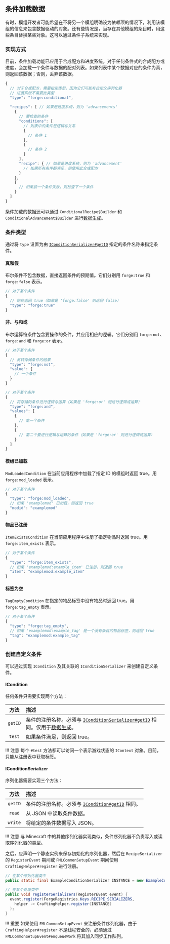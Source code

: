 ## 条件加载数据
有时，模组开发者可能希望在不将另一个模组明确设为依赖项的情况下，利用该模组的信息来包含数据驱动的对象。还有些情况是，当存在其他模组的条目时，用这些条目替换某些对象。这可以通过条件子系统来实现。

### 实现方式
目前，条件加载功能已应用于合成配方和进度系统。对于任何条件式的合成配方或进度，会加载一个条件与数据的配对列表。如果列表中某个数据对应的条件为真，则返回该数据；否则，丢弃该数据。

```js
{
  // 对于合成配方，需要指定类型，因为它们可能有自定义序列化器
  // 进度系统不需要此类型
  "type": "forge:conditional",
  
  "recipes": [ // 如果是进度系统，则为 'advancements'
    {
      // 要检查的条件
      "conditions": [
        // 列表中的条件是逻辑与关系
        {
          // 条件 1
        },
        {
          // 条件 2
        }
      ],
      "recipe": { // 如果是进度系统，则为 'advancement'
        // 如果所有条件都满足，则使用此合成配方
      }
    },
    {
      // 如果前一个条件失败，则检查下一个条件
    }
  ]
}
```
条件加载的数据还可以通过 `ConditionalRecipe$Builder` 和 `ConditionalAdvancement$Builder` 进行[数据生成][datagen]。

### 条件类型
通过将 `type` 设置为由 [`IConditionSerializer#getID`][serializer] 指定的条件名称来指定条件。

#### 真和假
布尔条件不包含数据，直接返回条件的预期值。它们分别用 `forge:true` 和 `forge:false` 表示。
```js
// 对于某个条件
{
  // 始终返回 true（如果是 'forge:false' 则返回 false）
  "type": "forge:true"
}
```

#### 非、与和或
布尔运算符条件包含要操作的条件，并应用相应的逻辑。它们分别用 `forge:not`、`forge:and` 和 `forge:or` 表示。
```js
// 对于某个条件
{
  // 反转存储条件的结果
  "type": "forge:not",
  "value": {
    // 一个条件
  }
}
```
```js
// 对于某个条件
{
  // 将存储的条件进行逻辑与运算（如果是 'forge:or' 则进行逻辑或运算）
  "type": "forge:and",
  "values": [
    {
      // 第一个条件
    },
    {
      // 第二个要进行逻辑与运算的条件（如果是 'forge:or' 则进行逻辑或运算）
    }
  ]
}
```

#### 模组已加载
`ModLoadedCondition` 在当前应用程序中加载了指定 ID 的模组时返回 true。用 `forge:mod_loaded` 表示。
```js
// 对于某个条件
{
  "type": "forge:mod_loaded",
  // 如果 'examplemod' 已加载，则返回 true
  "modid": "examplemod"
}
```

#### 物品已注册
`ItemExistsCondition` 在当前应用程序中注册了指定物品时返回 true。用 `forge:item_exists` 表示。
```js
// 对于某个条件
{
  "type": "forge:item_exists",
  // 如果 'examplemod:example_item' 已注册，则返回 true
  "item": "examplemod:example_item"
}
```

#### 标签为空
`TagEmptyCondition` 在指定的物品标签中没有物品时返回 true。用 `forge:tag_empty` 表示。
```js
// 对于某个条件
{
  "type": "forge:tag_empty",
  // 如果 'examplemod:example_tag' 是一个没有条目的物品标签，则返回 true
  "tag": "examplemod:example_tag"
}
```

### 创建自定义条件
可以通过实现 `ICondition` 及其关联的 `IConditionSerializer` 来创建自定义条件。

#### ICondition
任何条件只需要实现两个方法：

| 方法 | 描述 |
| :---: | :--- |
| `getID` | 条件的注册名称。必须与 [`IConditionSerializer#getID`][serializer] 相同。仅用于[数据生成][datagen]。 |
| `test` | 如果条件满足，则返回 true。 |

!!! 注意
    每个 `#test` 方法都可以访问一个表示游戏状态的 `IContext` 对象。目前，只能从注册表中获取标签。

#### IConditionSerializer
序列化器需要实现三个方法：

| 方法 | 描述 |
| :---: | :--- |
| `getID` | 条件的注册名称。必须与 [`ICondition#getID`][condition] 相同。 |
| `read` | 从 JSON 中读取条件数据。 |
| `write` | 将给定的条件数据写入 JSON。 |

!!! 注意
    与 Minecraft 中的其他序列化器实现类似，条件序列化器不负责写入或读取序列化器的类型。

之后，应声明一个静态实例来保存初始化的序列化器，然后在 `RecipeSerializer` 的 `RegisterEvent` 期间或 `FMLCommonSetupEvent` 期间使用 `CraftingHelper#register` 进行注册。
```java
// 在某个序列化器类中
public static final ExampleConditionSerializer INSTANCE = new ExampleConditionSerializer();

// 在某个处理类中
public void registerSerializers(RegisterEvent event) {
  event.register(ForgeRegistries.Keys.RECIPE_SERIALIZERS,
    helper -> CraftingHelper.register(INSTANCE)
  );
}
```

!!! 重要
    如果使用 `FMLCommonSetupEvent` 来注册条件序列化器，由于 `CraftingHelper#register` 不是线程安全的，必须通过 `FMLCommonSetupEvent#enqueueWork` 将其加入同步工作队列。

[datagen]: ../../datagen/server/recipes.md
[serializer]: #iconditionserializer
[condition]: #icondition
